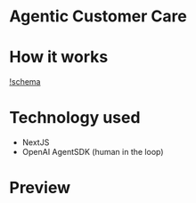 # Agentic Customer Care

# How it works
[!schema](./ressources/schema.jpg)

# Technology used
- NextJS
- OpenAI AgentSDK (human in the loop)

# Preview
